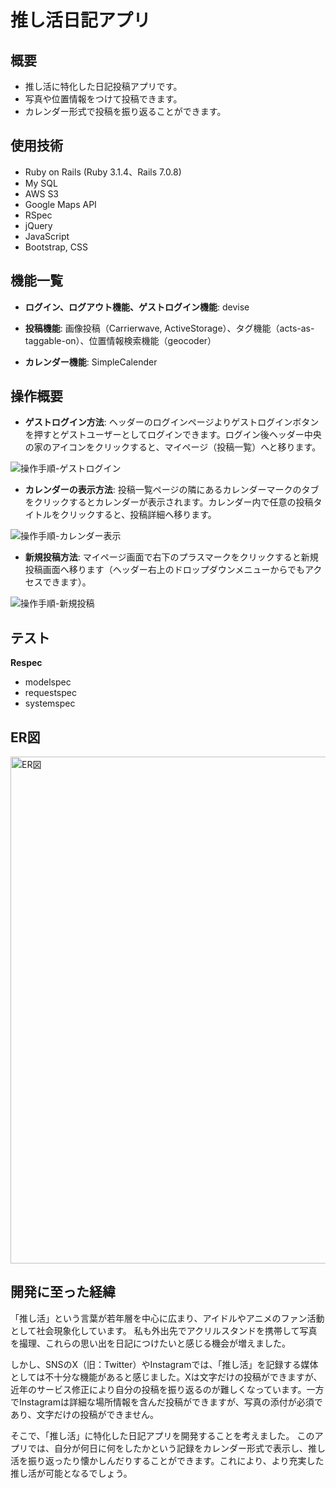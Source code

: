 # 推し活日記アプリ

## 概要

- 推し活に特化した日記投稿アプリです。
- 写真や位置情報をつけて投稿できます。
- カレンダー形式で投稿を振り返ることができます。

## 使用技術

- Ruby on Rails (Ruby 3.1.4、Rails 7.0.8)
- My SQL
- AWS S3
- Google Maps API
- RSpec
- jQuery
- JavaScript
- Bootstrap, CSS

## 機能一覧

- **ログイン、ログアウト機能、ゲストログイン機能**: devise

- **投稿機能**: 画像投稿（Carrierwave, ActiveStorage）、タグ機能（acts-as-taggable-on）、位置情報検索機能（geocoder）

- **カレンダー機能**: SimpleCalender

## 操作概要
- **ゲストログイン方法**: ヘッダーのログインページよりゲストログインボタンを押すとゲストユーザーとしてログインできます。ログイン後ヘッダー中央の家のアイコンをクリックすると、マイページ（投稿一覧）へと移ります。

![操作手順-ゲストログイン](https://github.com/R-Tsukiyama/oshikatsu-diary/assets/133231418/68c840a2-cddb-4a82-9925-b0e20fd31642)


- **カレンダーの表示方法**: 投稿一覧ページの隣にあるカレンダーマークのタブをクリックするとカレンダーが表示されます。カレンダー内で任意の投稿タイトルをクリックすると、投稿詳細へ移ります。

![操作手順-カレンダー表示](https://github.com/R-Tsukiyama/oshikatsu-diary/assets/133231418/f1d3353b-d17e-4ec1-a592-42ce393055db)


- **新規投稿方法**: マイページ画面で右下のプラスマークをクリックすると新規投稿画面へ移ります（ヘッダー右上のドロップダウンメニューからでもアクセスできます）。

![操作手順-新規投稿](https://github.com/R-Tsukiyama/oshikatsu-diary/assets/133231418/7277781a-36f1-4623-b36e-3a0d25e525dc)


## テスト
**Respec**
- modelspec
- requestspec
- systemspec


## ER図
<img width="811" alt="ER図" src="https://github.com/R-Tsukiyama/oshikatsu-diary/assets/133231418/ff8b3aa0-4696-4860-abb5-98eceaa2ad94">


## 開発に至った経緯

「推し活」という言葉が若年層を中心に広まり、アイドルやアニメのファン活動として社会現象化しています。
私も外出先でアクリルスタンドを携帯して写真を撮理、これらの思い出を日記につけたいと感じる機会が増えました。

しかし、SNSのX（旧：Twitter）やInstagramでは、「推し活」を記録する媒体としては不十分な機能があると感じました。Xは文字だけの投稿ができますが、近年のサービス修正により自分の投稿を振り返るのが難しくなっています。一方でInstagramは詳細な場所情報を含んだ投稿ができますが、写真の添付が必須であり、文字だけの投稿ができません。

そこで、「推し活」に特化した日記アプリを開発することを考えました。
このアプリでは、自分が何日に何をしたかという記録をカレンダー形式で表示し、推し活を振り返ったり懐かしんだりすることができます。これにより、より充実した推し活が可能となるでしょう。

